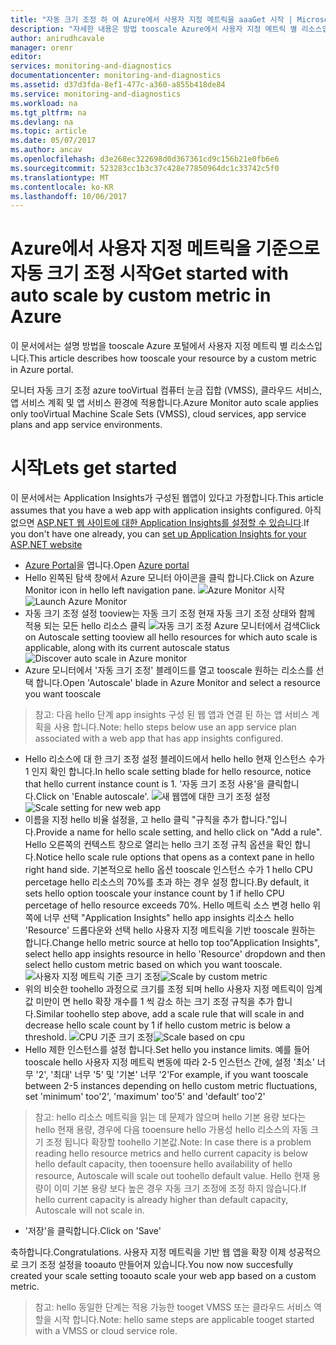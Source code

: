 ```yaml
---
title: "자동 크기 조정 하 여 Azure에서 사용자 지정 메트릭을 aaaGet 시작 | Microsoft Docs"
description: "자세한 내용은 방법 tooscale Azure에서 사용자 지정 메트릭 별 리소스입니다."
author: anirudhcavale
manager: orenr
editor: 
services: monitoring-and-diagnostics
documentationcenter: monitoring-and-diagnostics
ms.assetid: d37d3fda-8ef1-477c-a360-a855b418de84
ms.service: monitoring-and-diagnostics
ms.workload: na
ms.tgt_pltfrm: na
ms.devlang: na
ms.topic: article
ms.date: 05/07/2017
ms.author: ancav
ms.openlocfilehash: d3e268ec322698d0d367361cd9c156b21e0fb6e6
ms.sourcegitcommit: 523283cc1b3c37c428e77850964dc1c33742c5f0
ms.translationtype: MT
ms.contentlocale: ko-KR
ms.lasthandoff: 10/06/2017
---
```

# <a name="get-started-with-auto-scale-by-custom-metric-in-azure"></a><span data-ttu-id="2f773-103">Azure에서 사용자 지정 메트릭을 기준으로 자동 크기 조정 시작</span><span class="sxs-lookup"><span data-stu-id="2f773-103">Get started with auto scale by custom metric in Azure</span></span>
<span data-ttu-id="2f773-104">이 문서에서는 설명 방법을 tooscale Azure 포털에서 사용자 지정 메트릭 별 리소스입니다.</span><span class="sxs-lookup"><span data-stu-id="2f773-104">This article describes how tooscale your resource by a custom metric in Azure portal.</span></span>

<span data-ttu-id="2f773-105">모니터 자동 크기 조정 azure tooVirtual 컴퓨터 눈금 집합 (VMSS), 클라우드 서비스, 앱 서비스 계획 및 앱 서비스 환경에 적용합니다.</span><span class="sxs-lookup"><span data-stu-id="2f773-105">Azure Monitor auto scale applies only tooVirtual Machine Scale Sets (VMSS), cloud services, app service plans and app service environments.</span></span> 

# <a name="lets-get-started"></a><span data-ttu-id="2f773-106">시작</span><span class="sxs-lookup"><span data-stu-id="2f773-106">Lets get started</span></span>
<span data-ttu-id="2f773-107">이 문서에서는 Application Insights가 구성된 웹앱이 있다고 가정합니다.</span><span class="sxs-lookup"><span data-stu-id="2f773-107">This article assumes that you have a web app with application insights configured.</span></span> <span data-ttu-id="2f773-108">아직 없으면 [ASP.NET 웹 사이트에 대한 Application Insights를 설정할 수 있습니다][1].</span><span class="sxs-lookup"><span data-stu-id="2f773-108">If you don't have one already, you can [set up Application Insights for your ASP.NET website][1]</span></span>

- <span data-ttu-id="2f773-109">[Azure Portal][2]을 엽니다.</span><span class="sxs-lookup"><span data-stu-id="2f773-109">Open [Azure portal][2]</span></span>
- <span data-ttu-id="2f773-110">Hello 왼쪽된 탐색 창에서 Azure 모니터 아이콘을 클릭 합니다.</span><span class="sxs-lookup"><span data-stu-id="2f773-110">Click on Azure Monitor icon in hello left navigation pane.</span></span>
  <span data-ttu-id="2f773-111">![Azure Monitor 시작][3]</span><span class="sxs-lookup"><span data-stu-id="2f773-111">![Launch Azure Monitor][3]</span></span>
- <span data-ttu-id="2f773-112">자동 크기 조정 설정 tooview는 자동 크기 조정 현재 자동 크기 조정 상태와 함께 적용 되는 모든 hello 리소스 클릭 ![자동 크기 조정 Azure 모니터에서 검색][4]</span><span class="sxs-lookup"><span data-stu-id="2f773-112">Click on Autoscale setting tooview all hello resources for which auto scale is applicable, along with its current autoscale status ![Discover auto scale in Azure monitor][4]</span></span>
- <span data-ttu-id="2f773-113">Azure 모니터에서 '자동 크기 조정' 블레이드를 열고 tooscale 원하는 리소스를 선택 합니다.</span><span class="sxs-lookup"><span data-stu-id="2f773-113">Open 'Autoscale' blade in Azure Monitor and select a resource you want tooscale</span></span>
> <span data-ttu-id="2f773-114">참고: 다음 hello 단계 app insights 구성 된 웹 앱과 연결 된 하는 앱 서비스 계획을 사용 합니다.</span><span class="sxs-lookup"><span data-stu-id="2f773-114">Note: hello steps below use an app service plan associated with a web app that has app insights configured.</span></span>
- <span data-ttu-id="2f773-115">Hello 리소스에 대 한 크기 조정 설정 블레이드에서 hello hello 현재 인스턴스 수가 1 인지 확인 합니다.</span><span class="sxs-lookup"><span data-stu-id="2f773-115">In hello scale setting blade for hello resource, notice that hello current instance count is 1.</span></span> <span data-ttu-id="2f773-116">'자동 크기 조정 사용'을 클릭합니다.</span><span class="sxs-lookup"><span data-stu-id="2f773-116">Click on 'Enable autoscale'.</span></span>
  <span data-ttu-id="2f773-117">![새 웹앱에 대한 크기 조정 설정][5]</span><span class="sxs-lookup"><span data-stu-id="2f773-117">![Scale setting for new web app][5]</span></span>
- <span data-ttu-id="2f773-118">이름을 지정 hello 비율 설정을, 고 hello 클릭 "규칙을 추가 합니다."입니다.</span><span class="sxs-lookup"><span data-stu-id="2f773-118">Provide a name for hello scale setting, and hello click on "Add a rule".</span></span> <span data-ttu-id="2f773-119">Hello 오른쪽의 컨텍스트 창으로 열리는 hello 크기 조정 규칙 옵션을 확인 합니다.</span><span class="sxs-lookup"><span data-stu-id="2f773-119">Notice hello scale rule options that opens as a context pane in hello right hand side.</span></span> <span data-ttu-id="2f773-120">기본적으로 hello 옵션 tooscale 인스턴스 수가 1 hello CPU percetage hello 리소스의 70%를 초과 하는 경우 설정 합니다.</span><span class="sxs-lookup"><span data-stu-id="2f773-120">By default, it sets hello option tooscale your instance count by 1 if hello CPU percetage of hello resource exceeds 70%.</span></span> <span data-ttu-id="2f773-121">Hello 메트릭 소스 변경 hello 위쪽에 너무 선택 "Application Insights" hello app insights 리소스 hello 'Resource' 드롭다운와 선택 hello 사용자 지정 메트릭을 기반 tooscale 원하는 합니다.</span><span class="sxs-lookup"><span data-stu-id="2f773-121">Change hello metric source at hello top too"Application Insights", select hello app insights resource in hello 'Resource' dropdown and then select hello custom metric based on which you want tooscale.</span></span>
  <span data-ttu-id="2f773-122">![사용자 지정 메트릭 기준 크기 조정][6]</span><span class="sxs-lookup"><span data-stu-id="2f773-122">![Scale by custom metric][6]</span></span>
- <span data-ttu-id="2f773-123">위의 비슷한 toohello 과정으로 크기를 조정 되며 hello 사용자 지정 메트릭이 임계값 미만이 면 hello 확장 개수를 1 씩 감소 하는 크기 조정 규칙을 추가 합니다.</span><span class="sxs-lookup"><span data-stu-id="2f773-123">Similar toohello step above, add a scale rule that will scale in and decrease hello scale count by 1 if hello custom metric is below a threshold.</span></span>
  <span data-ttu-id="2f773-124">![CPU 기준 크기 조정][7]</span><span class="sxs-lookup"><span data-stu-id="2f773-124">![Scale based on cpu][7]</span></span>
- <span data-ttu-id="2f773-125">Hello 제한 인스턴스를 설정 합니다.</span><span class="sxs-lookup"><span data-stu-id="2f773-125">Set hello you instance limits.</span></span> <span data-ttu-id="2f773-126">예를 들어 tooscale hello 사용자 지정 메트릭 변동에 따라 2-5 인스턴스 간에, 설정 '최소' 너무 '2', '최대' 너무 '5' 및 '기본' 너무 '2'</span><span class="sxs-lookup"><span data-stu-id="2f773-126">For example, if you want tooscale between 2-5 instances depending on hello custom metric fluctuations, set 'minimum' too'2', 'maximum' too'5' and 'default' too'2'</span></span>
> <span data-ttu-id="2f773-127">참고: hello 리소스 메트릭을 읽는 데 문제가 않으며 hello 기본 용량 보다는 hello 현재 용량, 경우에 다음 tooensure hello 가용성 hello 리소스의 자동 크기 조정 됩니다 확장할 toohello 기본값.</span><span class="sxs-lookup"><span data-stu-id="2f773-127">Note: In case there is a problem reading hello resource metrics and hello current capacity is below hello default capacity, then tooensure hello availability of hello resource, Autoscale will scale out toohello default value.</span></span> <span data-ttu-id="2f773-128">Hello 현재 용량이 이미 기본 용량 보다 높은 경우 자동 크기 조정에 조정 하지 않습니다.</span><span class="sxs-lookup"><span data-stu-id="2f773-128">If hello current capacity is already higher than default capacity, Autoscale will not scale in.</span></span>
- <span data-ttu-id="2f773-129">'저장'을 클릭합니다.</span><span class="sxs-lookup"><span data-stu-id="2f773-129">Click on 'Save'</span></span>

<span data-ttu-id="2f773-130">축하합니다.</span><span class="sxs-lookup"><span data-stu-id="2f773-130">Congratulations.</span></span> <span data-ttu-id="2f773-131">사용자 지정 메트릭을 기반 웹 앱을 확장 이제 성공적으로 크기 조정 설정을 tooauto 만들어져 있습니다.</span><span class="sxs-lookup"><span data-stu-id="2f773-131">You now now succesfully created your scale setting tooauto scale your web app based on a custom metric.</span></span>

> <span data-ttu-id="2f773-132">참고: hello 동일한 단계는 적용 가능한 tooget VMSS 또는 클라우드 서비스 역할을 시작 합니다.</span><span class="sxs-lookup"><span data-stu-id="2f773-132">Note: hello same steps are applicable tooget started with a VMSS or cloud service role.</span></span>

<!--Reference-->
[1]: https://docs.microsoft.com/en-us/azure/application-insights/app-insights-asp-net
[2]: https://portal.azure.com
[3]: ./media/monitoring-autoscale-scale-by-custom-metric/azure-monitor-launch.png
[4]: ./media/monitoring-autoscale-scale-by-custom-metric/discover-autoscale-azure-monitor.png
[5]: ./media/monitoring-autoscale-scale-by-custom-metric/scale-setting-new-web-app.png
[6]: ./media/monitoring-autoscale-scale-by-custom-metric/scale-by-custom-metric.png
[7]: ./media/monitoring-autoscale-scale-by-custom-metric/autoscale-setting-custom-metrics-ai.png
